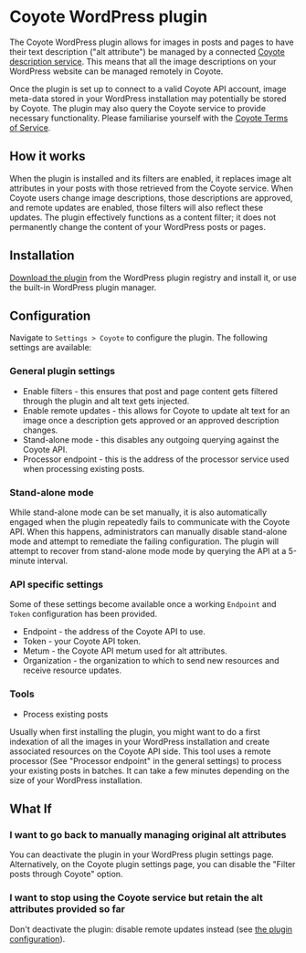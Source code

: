 # Coyote WordPress plugin

The Coyote WordPress plugin allows for images in posts and pages to have their text description ("alt attribute") be managed by a connected [Coyote description service](https://www.coyote.pics). This means that all the image descriptions on your WordPress website can be managed remotely in Coyote.

Once the plugin is set up to connect to a valid Coyote API account, image meta-data stored in your WordPress installation may potentially be stored by Coyote. The plugin may also query the Coyote service to provide necessary functionality. Please familiarise yourself with the [Coyote Terms of Service](https://www.coyote.pics/terms-of-service/).

## How it works

When the plugin is installed and its filters are enabled, it replaces image alt attributes in your posts with those retrieved from the Coyote service. When Coyote users change image descriptions, those descriptions are approved, and remote updates are enabled, those filters will also reflect these updates. The plugin effectively functions as a content filter; it does not permanently change the content of your WordPress posts or pages.

## Installation

[Download the plugin](https//wordpress.org/plugins/coyote/) from the WordPress plugin registry and install it, or use the built-in WordPress plugin manager.

## Configuration

Navigate to `Settings > Coyote` to configure the plugin. The following settings are available:

### General plugin settings

* Enable filters - this ensures that post and page content gets filtered through the plugin and alt text gets injected.
* Enable remote updates - this allows for Coyote to update alt text for an image once a description gets approved or an approved description changes.
* Stand-alone mode - this disables any outgoing querying against the Coyote API.
* Processor endpoint - this is the address of the processor service used when processing existing posts.

### Stand-alone mode

While stand-alone mode can be set manually, it is also automatically engaged when the plugin repeatedly fails to communicate with the Coyote API.
When this happens, administrators can manually disable stand-alone mode and attempt to remediate the failing configuration. The plugin will attempt to
recover from stand-alone mode mode by querying the API at a 5-minute interval.

### API specific settings

Some of these settings become available once a working `Endpoint` and `Token` configuration has been provided.

* Endpoint - the address of the Coyote API to use.
* Token - your Coyote API token.
* Metum - the Coyote API metum used for alt attributes.
* Organization - the organization to which to send new resources and receive resource updates.

### Tools

* Process existing posts

Usually when first installing the plugin, you might want to do a first indexation of all the images in your WordPress installation and create associated resources on the Coyote API side. This tool uses a remote processor (See "Processor endpoint" in the general settings) to process your existing posts in batches. It can take a few minutes depending on the size of your WordPress installation.

## What If
### I want to go back to manually managing original alt attributes

You can deactivate the plugin in your WordPress plugin settings page. Alternatively, on the Coyote plugin settings page, you can disable the "Filter posts through Coyote" option.

### I want to stop using the Coyote service but retain the alt attributes provided so far

Don't deactivate the plugin: disable remote updates instead (see [the plugin configuration](#configuration)).
